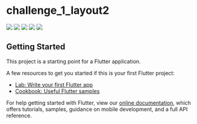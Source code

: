 # challenge_1_layout2

![](images_demo/home.jpg)
![](images_demo/row.jpg)
![](images_demo/col.jpg)
![](images_demo/girdview.jpg)
![](images_demo/mix.jpg)

## Getting Started

This project is a starting point for a Flutter application.

A few resources to get you started if this is your first Flutter project:

- [Lab: Write your first Flutter app](https://flutter.dev/docs/get-started/codelab)
- [Cookbook: Useful Flutter samples](https://flutter.dev/docs/cookbook)

For help getting started with Flutter, view our
[online documentation](https://flutter.dev/docs), which offers tutorials,
samples, guidance on mobile development, and a full API reference.
